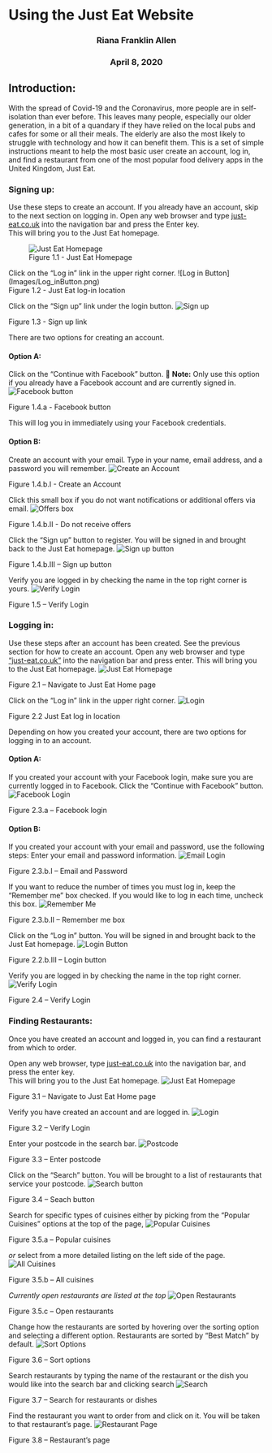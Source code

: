 # Using the Just Eat Website

### <center>Riana Franklin Allen</center>

### <center>April 8, 2020</center>

## Introduction: 
With the spread of Covid-19 and the Coronavirus, more people are in self-isolation than ever 
before. This leaves many people, especially our older generation, in a bit of a quandary if 
they have relied on the local pubs and cafes for some or all their meals. The elderly are 
also the most likely to struggle with technology and how it can benefit them. This is a set 
of simple instructions meant to help the most basic user create an account, log in, and find 
a restaurant from one of the most popular food delivery apps in the United Kingdom, Just Eat.

### Signing up: 
Use these steps to create an account. If you already have an account, skip to the next section 
on logging in.
Open any web browser and type [just-eat.co.uk](just-eat.co.uk) into the navigation bar and press the Enter key.  
This will bring you to the Just Eat homepage.
<figure>
	<img src="Images/Homepage.png"
		alt="Just Eat Homepage">
	<figcaption>Figure 1.1 - Just Eat Homepage</figcaption>
</figure>
Click on the “Log in” link in the upper right corner.
![Log in Button](Images/Log_inButton.png)
<figcaption>Figure 1.2 - Just Eat log-in location</figcaption>

Click on the “Sign up” link under the login button.
![Sign up](Images/SignUpLink.png)
<figcaption>Figure 1.3 - Sign up link</figcaption>

There are two options for creating an account.

#### Option A:  
Click on the “Continue with Facebook” button. 
:memo: **Note:** Only use this option if you 
already have a Facebook account and are currently signed in.
![Facebook button](Images/FBCreate.png)
<figcaption>Figure 1.4.a - Facebook button</figcaption>

This will log you in immediately using your Facebook credentials.

#### Option B: 
Create an account with your email.
Type in your name, email address, and a password you will remember. 
![Create an Account](Images/SignUpEmail.png)
<figcaption>Figure 1.4.b.I - Create an Account</figcaption>

Click this small box if you do not want notifications or additional offers via email.
![Offers box](Images/DealsBox.png)
<figcaption>Figure 1.4.b.II - Do not receive offers</figcaption>

Click the “Sign up” button to register. You will be signed in and brought back to the Just 
Eat homepage.
![Sign up button](Images/SignUpButton.png)
<figcaption>Figure 1.4.b.III – Sign up button</figcaption>

Verify you are logged in by checking the name in the top right corner is yours.
![Verify Login](Images/Verify.png)
<figcaption>Figure 1.5 – Verify Login</figcaption>


### Logging in: 
Use these steps after an account has been created. See the previous section for how to 
create an account.
Open any web browser and type [“just-eat.co.uk”](just-eat.co.uk) into the navigation bar 
and press enter.  This will bring you to the Just Eat homepage.
![Just Eat Homepage](Images/Homepage.png)
<figcaption>Figure 2.1 – Navigate to Just Eat Home page</figcaption>

Click on the “Log in” link in the upper right corner.
![Login](Images/Log_inButton.png)
<figcaption>Figure 2.2 Just Eat log in location</figcaption>

Depending on how you created your account, there are two options for logging in to 
an account.

#### Option A: 
If you created your account with your Facebook login, make sure you are currently 
logged in to Facebook. Click the “Continue with Facebook” button. 
![Facebook Login](Images/LoginFB.png)
<figcaption>Figure 2.3.a – Facebook login</figcaption>

#### Option B: 
If you created your account with your email and password, use the following steps:
Enter your email and password information.
![Email Login](Images/LoginEmail.png)
<figcaption>Figure 2.3.b.I – Email and Password</figcaption>

If you want to reduce the number of times you must log in, keep the “Remember me” 
box checked. 
If you would like to log in each time, uncheck this box.
![Remember Me](Images/RememberMe.png)
<figcaption>Figure 2.3.b.II – Remember me box</figcaption>

Click on the “Log in” button. You will be signed in and brought back to the Just 
Eat homepage.
![Login Button](Images/LoginButton)
<figcaption>Figure 2.2.b.III – Login button</figcaption>

Verify you are logged in by checking the name in the top right corner.
![Verify Login](Images/Verify.png)
<figcaption>Figure 2.4 – Verify Login</figcaption>

### Finding Restaurants: 
Once you have created an account and logged in, you can find a restaurant from 
which to order.

Open any web browser, type [just-eat.co.uk](just-eat.co.uk) into the navigation bar, and 
press the enter key.  
This will bring you to the Just Eat homepage.
![Just Eat Homepage](Images/Homepage.png)
<figcaption>Figure 3.1 – Navigate to Just Eat Home page</figcaption>

Verify you have created an account and are logged in. 
![Login](Images/Verify.png)
<figcaption>Figure 3.2 – Verify Login</figcaption>

Enter your postcode in the search bar. 
![Postcode](Images/Postcode.png)
<figcaption>Figure 3.3 – Enter postcode</figcaption>
	
Click on the “Search” button. You will be brought to a list of restaurants that 
service your postcode.
![Search button](Images/RestaurantSearch.png)
<figcaption>Figure 3.4 – Seach button</figcaption>

Search for specific types of cuisines either by picking from the “Popular 
Cuisines” options at the top of the page,
![Popular Cuisines](Images/PopularCuisine.png)
<figcaption>Figure 3.5.a – Popular cuisines</figcaption>

*or* select from a more detailed listing on the left side of the page.
![All Cuisines](Images/NameSearch.png)
<figcaption>Figure 3.5.b – All cuisines</figcaption>

*Currently open restaurants are listed at the top*
![Open Restaurants](Images/OpenRestaurants.png)
<figcaption>Figure 3.5.c – Open restaurants</figcaption>

Change how the restaurants are sorted by hovering over the sorting option and 
selecting a different option. Restaurants are sorted by “Best Match” by default.
![Sort Options](Images/Sort.png)
<figcaption>Figure 3.6 – Sort options</figcaption>

Search restaurants by typing the name of the restaurant or the dish you would 
like into the search bar and clicking search
![Search](Images/NameSearch.png)
<figcaption>Figure 3.7 – Search for restaurants or dishes</figcaption>

Find the restaurant you want to order from and click on it. You will be taken 
to that restaurant’s page.
![Restaurant Page](Images/RestaurantPage.png)
<figcaption>Figure 3.8 – Restaurant’s page</figcaption>
